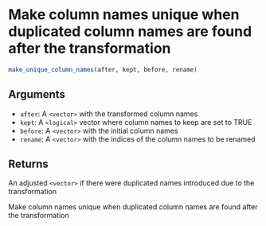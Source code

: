 # Make column names unique when duplicated column names are found after the transformation

```r
make_unique_column_names(after, kept, before, rename)
```

## Arguments

- `after`: A `<vector>` with the transformed column names
- `kept`: A `<logical>` vector where column names to keep are set to TRUE
- `before`: A `<vector>` with the initial column names
- `rename`: A `<vector>` with the indices of the column names to be renamed

## Returns

An adjusted `<vector>` if there were duplicated names introduced due to the transformation

Make column names unique when duplicated column names are found after the transformation
